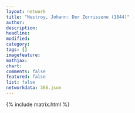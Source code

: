 ```yaml
---
layout: network
title: "Nestroy, Johann: Der Zerrissene (1844)"
author:
description:
headline:
modified:
category:
tags: []
imagefeature: 
mathjax: 
chart: 
comments: false
featured: false
list: false
networkdata: 366.json
---
```

{% include matrix.html %}
